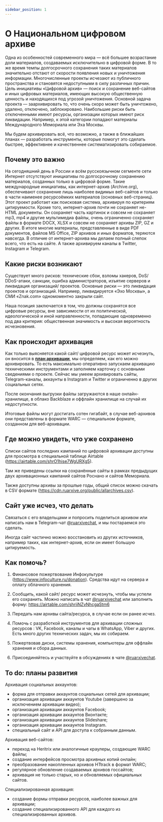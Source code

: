 ```yaml
---
sidebar_position: 1
---
```


# О Национальном цифровом архиве

Одна из особенностей современного мира — всё большее возрастание доли материалов, создаваемых исключительно в цифровой форме. В то же время темпы долгосрочного сохранения таких материалов значительно отстают от скорости появления новых и уничтожения информации. Многочисленные проекты исчезают из публичного пространства и становятся недоступными в силу различных причин.
Цель инициативы «Цифровой архив» — поиск и сохранение веб-сайтов и иных цифровых материалов, имеющих высокую общественную ценность и находящихся под угрозой уничтожения.
Основной задача проекта — заархивировать то, что очень скоро может быть уничтожено, удалено, отключено, заблокировано. Наибольшие риски быть отключенными имеют ресурсы, организации которых имеют риск ликвидации. Например, к этой категории попадают материалы Международного Мемориала или Эха Москвы.

Мы будем архивировать всё, что возможно, а также в ближайших планах — разработать инструменты, которые помогут это сделать быстрее, эффективнее и качественнее систематизировать собираемое.


## Почему это важно

На сегодняшний день в России и всём русскоязычном сегменте сети Интернет отсутствуют инициативы по долгосрочному сохранению материалов, созданных только в цифровой форме. 
Такие международные инициативы, как интернет-архив (Archive.org), обеспечивают сохранение лишь наиболее видимых веб-сайтов и только в части наименее ресурсоёмких материалов (основных веб-страниц). Этот проект работает как поисковая система, архивируя по критериям цитируемости. Кроме того, интернет-архив почти не сохраняет не-HTML документы. Он сохраняет часть картинок и совсем не сохраняет mp3, mp4 и другие мультимедиа файлы, очень ограниченно сохраняет файлы в формате DOCX, XLSX и совсем не сохраняет архивы ZIP, GZ и других. В итоге многие материалы, представленные в виде PDF документов, файлов MS Office, ZIP архивов и иных форматов, теряются навсегда.
В отличие от интернет-архива мы делаем полный слепок всего, что есть на сайте. А также архивируем каналы в Twitter, Instagram и Telegram.


## Какие риски возникают

Существует много рисков: технические сбои, взломы хакеров, DoS/ DDoS-атаки, санкции, ошибка администраторов, изъятие серверов и ликвидация организаций/ проектов. Основные риски — это ликвидация проектов и организаций. Например, ликвидируется «Эхо Москвы», а СМИ «Znak.com» одномоментно закрыли сайт.

Наша позиция заключается в том, что должны сохранятся все цифровые ресурсы, вне зависимости от их политической, идеологической и иной направленности, попадающие одновременно под два критерия: общественная значимость и высокая вероятность исчезновения.


## Как происходит архивация

Как только выясняется какой сайт/ цифровой ресурс может исчезнуть, он вносится в __[план архивации](https://airtable.com/shrO1hise7WgURXg5)__, мы определяем, как его можно архивировать. То есть максимально оперативно запускаем архивацию техническими инструментами и заполняем карточку с основными сведениями о проекте. Сейчас мы умеем архивировать сайты, Telegram-каналы, аккаунты в Instagram и Twitter и ограниченно в других социальных сетях.

После окончания выгрузки файлы загружаются в наше онлайн-хранилище, в облако Backblaze и оффлайн хранилище на случай их недоступности.

Итоговые файлы могут достигать сотен гигабайт, в случае веб-архивов они представлены в формате WARC — специальном формате, созданном для веб-архивации.


## Где можно увидеть, что уже сохранено

Списки сайтов последних кампаний по цифровой архивации доступны для просмотра в специальной таблице Airtable (https://airtable.com/shrO1hise7WgURXg5). 

Там же приведены ссылки на сохранённые сайты в рамках предыдущих двух архивационных кампаний сайтов Роснано и сайтов Мемориала. 

Также доступны архивы за прошлые годы, общий список можно скачать в CSV формате (https://cdn.ruarxive.org/public/allarchives.csv). 


## Сайт уже исчез, что делать

Связаться с его владельцами и попросить поделиться архивом или написать нам в Telegram-чат [@ruarxivechat](https://t.me/ruarxivechat), и мы постараемся это сделать.

Иногда сайт частично можно восстановить из других источников, например таких, как интернет-архив, если он имеет большую цитируемость.


## Как помочь?

1. Финансовое пожертвование Инфокультуре (https://www.infoculture.ru/donation). Средства идут на сервера и оплату облачного хранения.

2. Сообщить, какой сайт/ ресурс может исчезнуть, чтобы мы успели его сохранить. Можно написать в чат [@ruarxivechat](https://t.me/ruarxivechat) или заполнить форму: https://airtable.com/shriiNZvNhcgaStm6

3. Передать нам архивы сайта/ресурса, в случае если он ранее исчез.

4. Помочь с разработкой инструментов для архивации сложных ресурсов : VK, Facebook, каналы и чаты в WhatsApp, Viber и других. Есть много других технических задач, мы их собираем.

5. Пожертвовав диски, системы хранения, компьютеры для оффлайн хранения и сбора данных.

6. Присоединяйтесь и участвуйте в обсуждениях в чате [@ruarxivechat](https://t.me/ruarxivechat). 


## To do: планы развития

Архивация социальных аккаунтов:
- форма для отправки аккаунтов социальных сетей для архивации;
- организация архивации аккаунтов Youtube (завершено за исключением архивации видео);
- организация архивации аккаунтов Facebook;
- организация архивации аккаунтов Вконтакте;
- организация архивации аккаунтов Slideshare;
- организация архивации аккаунтов Instagram.
- специальный сайт и API для доступа к собранным данным.

Архивация веб-сайтов:
- переход на Heritrix или аналогичные краулеры, создающие WARC файлы;
- создание интерфейсов просмотра архивных копий онлайн;
- преобразование накопленных архивов HTtrack в формат WARC;
- регулярное обновление создаваемых архивов госсайтов;
- архивация не только старых, но и обновляемых официальных сайтов.

Специализированная архивация:
- создание формы отправки ресурсов, наиболее важных для архивации;
- создание специализированного API для каждого из специализированных архивов.
